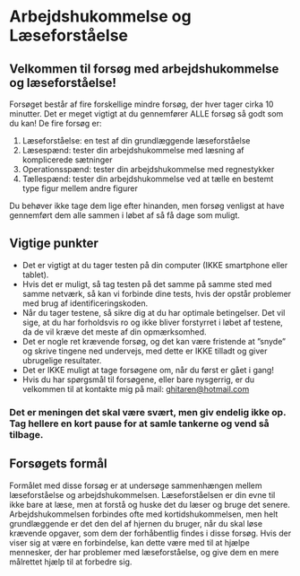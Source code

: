 # Arbejdshukommelse og Læseforståelse

## Velkommen til forsøg med arbejdshukommelse og læseforståelse!

Forsøget består af fire forskellige mindre forsøg, der hver tager cirka 10 minutter. 
Det er meget vigtigt at du gennemfører ALLE forsøg så godt som du kan!
De fire forsøg er:
1.	Læseforståelse: en test af din grundlæggende læseforståelse
2.	Læsespænd: tester din arbejdshukommelse med læsning af komplicerede sætninger
3.	Operationsspænd: tester din arbejdshukommelse med regnestykker
4.	Tællespænd: tester din arbejdshukommelse ved at tælle en bestemt type figur mellem andre figurer

Du behøver ikke tage dem lige efter hinanden, men forsøg venligst at have gennemført dem alle sammen i løbet af så få dage som muligt. 

## Vigtige punkter
- Det er vigtigt at du tager testen på din computer (IKKE smartphone eller tablet). 
- Hvis det er muligt, så tag testen på det samme på samme sted med samme netværk, så kan vi forbinde dine tests, hvis der opstår problemer med brug af identificeringskoden.
- Når du tager testene, så sikre dig at du har optimale betingelser. Det vil sige, at du har forholdsvis ro og ikke bliver forstyrret i løbet af testene, da de vil kræve det meste af din opmærksomhed.
- Det er nogle ret krævende forsøg, og det kan være fristende at ”snyde” og skrive tingene ned undervejs, med dette er IKKE tilladt og giver ubrugelige resultater.  
- Det er IKKE muligt at tage forsøgene om, når du først er gået i gang! 
- Hvis du har spørgsmål til forsøgene, eller bare nysgerrig, er du velkommen til at kontakte mig på mail: ghitaren@hotmail.com 


### Det er meningen det skal være svært, men giv endelig ikke op. Tag hellere en kort pause for at samle tankerne og vend så tilbage. 

## Forsøgets formål
Formålet med disse forsøg er at undersøge sammenhængen mellem læseforståelse og arbejdshukommelsen. Læseforståelsen er din evne til ikke bare at læse, men at forstå og huske det du læser og bruge det senere. Arbejdshukommelsen forbindes ofte med kortidshukommelsen, men helt grundlæggende er det den del af hjernen du bruger, når du skal løse krævende opgaver, som dem der forhåbentlig findes i disse forsøg.
Hvis der viser sig at være en forbindelse, kan dette være med til at hjælpe mennesker, der har problemer med læseforståelse, og give dem en mere målrettet hjælp til at forbedre sig.

